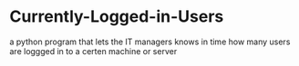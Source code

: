 # Currently-Logged-in-Users
a python program that lets the IT managers knows in time how many users are loggged in to a certen machine or server
